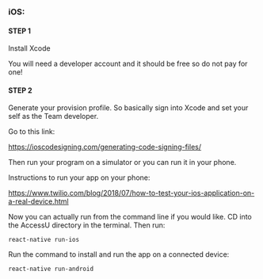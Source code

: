 ### iOS:

#### STEP 1

Install Xcode

You will need a developer account and it should be free so do not pay for one!

#### STEP 2

Generate your provision profile. So basically sign into Xcode and set your self as the Team developer.

Go to this link:

https://ioscodesigning.com/generating-code-signing-files/

Then run your program on a simulator or you can run it in your phone.

Instructions to run your app on your phone:

https://www.twilio.com/blog/2018/07/how-to-test-your-ios-application-on-a-real-device.html

Now you can actually run from the command line if you would like. CD into the AccessU directory in the terminal. Then run:

    react-native run-ios

Run the command to install and run the app on a connected device:

    react-native run-android

